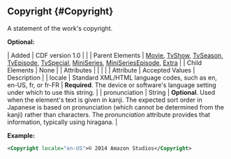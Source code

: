 ---
---

## Copyright {#Copyright}

A statement of the work's copyright.

**Optional:**

| Added | CDF version 1.0 | |
| Parent Elements | [Movie](#Movie), [TvShow](#TvShow), [TvSeason](#TvSeason), [TvEpisode](#TvEpisode), [TvSpecial](#TvSpecial), [MiniSeries](#MiniSeries), [MiniSeriesEpisode](#MiniSeriesEpisode), [Extra](#Extra) |
| Child Elements | None |
| Attributes | | |
| | Attribute | Accepted Values | Description |
| locale | Standard XML/HTML language codes, such as en, en-US, fr, or fr-FR | **Required**. The device or software's language setting under which to use this string. |
| pronunciation | String | **Optional**. Used when the element's text is given in kanji. The expected sort order in Japanese is based on pronunciation (which cannot be determined from the kanji) rather than characters. The _pronunciation_ attribute provides that information, typically using hiragana. |

**Example:**

```xml
<Copyright locale="en-US">© 2014 Amazon Studios</Copyright>
```
